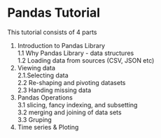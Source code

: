 # Pandas Tutorial


This tutorial consists of 4 parts

1. Introduction to Pandas Library <br>
  1.1 Why Pandas Library - data structures <br>
  1.2 Loading data from sources (CSV, JSON etc) <br>
2. Viewing data <br>
  2.1.Selecting data <br> 
  2.2 Re-shaping and pivoting datasets <br>
  2.3 Handing missing data <br>
3. Pandas Operations <br>
  3.1 slicing, fancy indexing, and subsetting <br>
  3.2 merging and joining of data sets <br>
  3.3 Gruping  <br>
4. Time series & Ploting <br>

